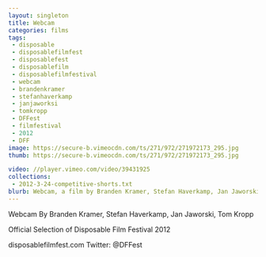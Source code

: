 ```yaml
---
layout: singleton
title: Webcam
categories: films
tags:
 - disposable
 - disposablefilmfest
 - disposablefest
 - disposablefilm
 - disposablefilmfestival
 - webcam
 - brandenkramer
 - stefanhaverkamp
 - janjaworksi
 - tomkropp
 - DFFest
 - filmfestival
 - 2012
 - DFF
image: https://secure-b.vimeocdn.com/ts/271/972/271972173_295.jpg
thumb: https://secure-b.vimeocdn.com/ts/271/972/271972173_295.jpg

video: //player.vimeo.com/video/39431925
collections:
 - 2012-3-24-competitive-shorts.txt
blurb: Webcam, a film by Branden Kramer, Stefan Haverkamp, Jan Jaworski, Tom Kropp.
---
```


Webcam
By Branden Kramer, Stefan Haverkamp, Jan Jaworski, Tom Kropp

Official Selection of Disposable Film Festival 2012

disposablefilmfest.com
Twitter: @DFFest